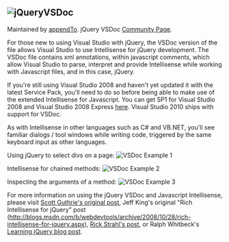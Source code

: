 ![jQueryVSDoc](http://pub.a2cdn.net/jquery-vsdoc/img/jquery-vsdoc.png)
---

Maintained by [appendTo](http://appendto.com).
jQuery VSDoc [Community Page](http://appendto.com/community/jquery-vsdoc).

For those new to using Visual Studio with jQuery, the VSDoc version of the file allows Visual Studio to use Intellisense for jQuery development. The VSDoc file contains xml annotations, within javascript comments, which allow Visual Studio to parse, interpret and provide Intellisense while working with Javascript files, and in this case, jQuery.

If you're still using Visual Studio 2008 and haven't yet updated it with the latest Service Pack, you'll need to do so before being able to make use of the extended Intellisense for Javascript. You can get SP1 for Visual Studio 2008 and Visual Studio 2008 Express [here](http://msdn.microsoft.com/en-us/vstudio/cc533448.aspx). Visual Studio 2010 ships with support for VSDoc.

As with Intellisense in other languages such as C# and VB.NET, you'll see familiar dialogs / tool windows while writing code, triggered by the same keyboard input as other languages.

Using jQuery to select divs on a page:
![VSDoc Example 1](http://pub.a2cdn.net/jquery-vsdoc/img/vsdoc-1.png "VSDoc Example 1")

Intellisense for chained methods:
![VSDoc Example 2](http://pub.a2cdn.net/jquery-vsdoc/img/vsdoc-2.png "VSDoc Example 2")

Inspecting the arguments of a method:
![VSDoc Example 3](http://pub.a2cdn.net/jquery-vsdoc/img/vsdoc-3.png "VSDoc Example 3")

For more information on using the jQuery VSDoc and Javascript Intellisense, please visit [Scott Guthrie's original post](http://weblogs.asp.net/scottgu/archive/2008/11/21/jquery-intellisense-in-vs-2008.aspx), Jeff King's original "Rich Intellisense for jQuery" post (http://blogs.msdn.com/b/webdevtools/archive/2008/10/28/rich-intellisense-for-jquery.aspx), [Rick Strahl's post](http://www.west-wind.com/Weblog/posts/536756.aspx), or Ralph Whitbeck's [Learning jQuery blog post](http://www.learningjquery.com/2009/07/setting-up-visual-studio-intellisense-for-jquery).